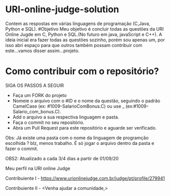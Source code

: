 ﻿# URI-online-judge-solution
Contem as respostas em várias linguagens de programação (C,Java, Python e SQL).
#Objetivo
Meu objetivo é concluir todas as questões da URI Online Jugde em C, Python e SQL.(No futuro em java, javaScript e C++).
A ideia inicial era fazer todas as questões sozinho, porém sou apenas um, por isso abri espaço 
para que outros também possam contribuir com este...vamos disser assim...projeto.

  <h1>Como contribuir com o repositório? </h1>
  SIGA OS PASSOS A SEGUIR
  
   - Faça um FORK do projeto
   - Nomeie o arquivo com o #ID e o nome da questão, seguindo o padrão CamelCase (ex: #1009-SalarioComBonus.C) ou use _ (ex:#1009-Salario_com_bonus.C).
   - Add o arquivo a sua respectiva linguagem e pasta.
   - Faça o commit no seu repositório.
   - Abra um Pull Request para este repositório e aguarde ser verificado.

Obs: Já existe uma pasta com o nome da linguagem de programção escolhida ? blz, menos trabalho.
É só jogar o arquivo dentro da pasta e fazer o commit.

OBS2: Atualizado a cada 3/4 dias a partir de 01/09/20

Meu perfil na URI online Judge


Contribuiente I - https://www.urionlinejudge.com.br/judge/pt/profile/279941

Contribuiente II - <Venha ajudar a comunidade,>
